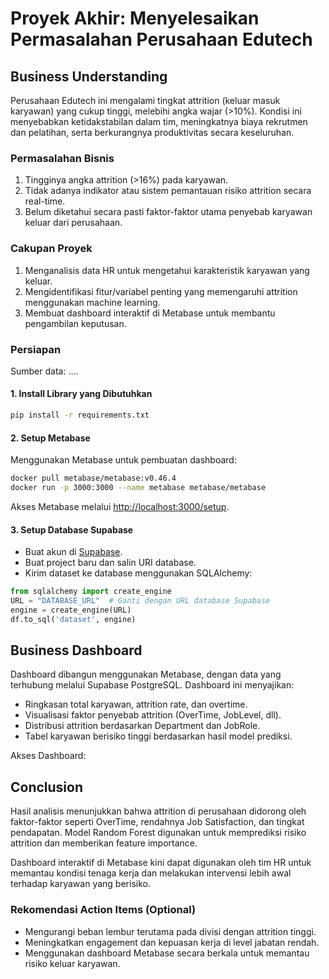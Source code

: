 # Proyek Akhir: Menyelesaikan Permasalahan Perusahaan Edutech

## Business Understanding
Perusahaan Edutech ini mengalami tingkat attrition (keluar masuk karyawan) yang cukup tinggi, melebihi angka wajar (>10%). Kondisi ini menyebabkan ketidakstabilan dalam tim, meningkatnya biaya rekrutmen dan pelatihan, serta berkurangnya produktivitas secara keseluruhan.

### Permasalahan Bisnis
1. Tingginya angka attrition (>16%) pada karyawan.
2. Tidak adanya indikator atau sistem pemantauan risiko attrition secara real-time.
3. Belum diketahui secara pasti faktor-faktor utama penyebab karyawan keluar dari perusahaan.

### Cakupan Proyek
1. Menganalisis data HR untuk mengetahui karakteristik karyawan yang keluar.
2. Mengidentifikasi fitur/variabel penting yang memengaruhi attrition menggunakan machine learning.
3. Membuat dashboard interaktif di Metabase untuk membantu pengambilan keputusan.

### Persiapan

Sumber data: ....


#### 1. Install Library yang Dibutuhkan
```bash
pip install -r requirements.txt
```

#### 2. Setup Metabase
Menggunakan Metabase untuk pembuatan dashboard:
```bash
docker pull metabase/metabase:v0.46.4
docker run -p 3000:3000 --name metabase metabase/metabase
```
Akses Metabase melalui [http://localhost:3000/setup](http://localhost:3000/setup).

#### 3. Setup Database Supabase
- Buat akun di [Supabase](https://supabase.com/dashboard/sign-in).
- Buat project baru dan salin URI database.
- Kirim dataset ke database menggunakan SQLAlchemy:

```python
from sqlalchemy import create_engine
URL = "DATABASE_URL"  # Ganti dengan URL database Supabase
engine = create_engine(URL)
df.to_sql('dataset', engine)
```

## Business Dashboard
Dashboard dibangun menggunakan Metabase, dengan data yang terhubung melalui Supabase PostgreSQL. Dashboard ini menyajikan:

* Ringkasan total karyawan, attrition rate, dan overtime.
* Visualisasi faktor penyebab attrition (OverTime, JobLevel, dll).
* Distribusi attrition berdasarkan Department dan JobRole.
* Tabel karyawan berisiko tinggi berdasarkan hasil model prediksi.  

Akses Dashboard: 
## Conclusion
Hasil analisis menunjukkan bahwa attrition di perusahaan didorong oleh faktor-faktor seperti OverTime, rendahnya Job Satisfaction, dan tingkat pendapatan. Model Random Forest digunakan untuk memprediksi risiko attrition dan memberikan feature importance.

Dashboard interaktif di Metabase kini dapat digunakan oleh tim HR untuk memantau kondisi tenaga kerja dan melakukan intervensi lebih awal terhadap karyawan yang berisiko.

### Rekomendasi Action Items (Optional)
* Mengurangi beban lembur terutama pada divisi dengan attrition tinggi.
* Meningkatkan engagement dan kepuasan kerja di level jabatan rendah.
* Menggunakan dashboard Metabase secara berkala untuk memantau risiko keluar karyawan.
